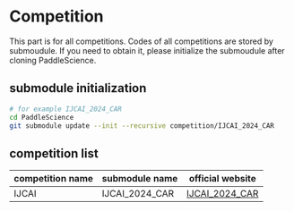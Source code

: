 # Competition

This part is for all competitions.
Codes of all competitions are stored by submoudule. If you need to obtain it, please initialize the submoudule after cloning PaddleScience.

## submodule initialization

``` sh
# for example IJCAI_2024_CAR
cd PaddleScience
git submodule update --init --recursive competition/IJCAI_2024_CAR
```

## competition list

| competition name | submodule name | official website |
|-------------|-------------|-------------|
| IJCAI | IJCAI_2024_CAR | [IJCAI_2024_CAR](https://competition.atomgit.com/competitionInfo?id=7f3f276465e9e845fd3a811d2d6925b5) |

